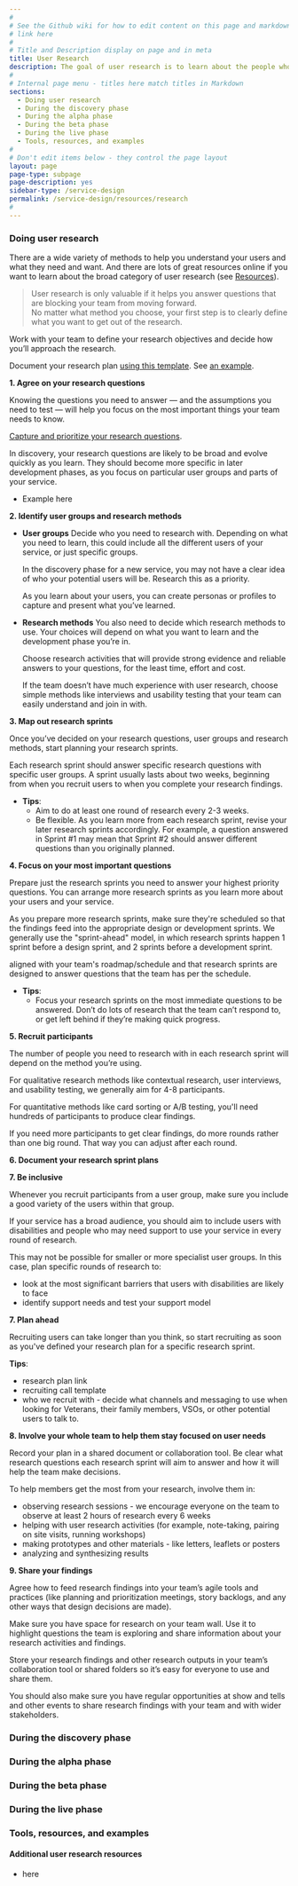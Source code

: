 ```yaml
---
#
# See the Github wiki for how to edit content on this page and markdown styles you can use:
# link here
#
# Title and Description display on page and in meta
title: User Research
description: The goal of user research is to learn about the people who will use your service and what they need and want, so you can design and build a service your users will use. You'll do research in every phase of the service lifecycle.
#
# Internal page menu - titles here match titles in Markdown
sections:
  - Doing user research
  - During the discovery phase
  - During the alpha phase
  - During the beta phase
  - During the live phase
  - Tools, resources, and examples
#
# Don't edit items below - they control the page layout
layout: page
page-type: subpage
page-description: yes
sidebar-type: /service-design
permalink: /service-design/resources/research
#
---
```


### Doing user research

There are a wide variety of methods to help you understand your users and what they need and want. And there are lots of great resources online if you want to learn about the broad category of user research (see [Resources](#tools-resources-and-examples)).

> User research is only valuable if it helps you answer questions that are blocking your team from moving forward.
<br/>No matter what method you choose, your first step is to clearly define what you want to get out of the research.

Work with your team to define your research objectives and decide how you’ll approach the research.

Document your research plan [using this template]({{site.data.resources.research-plan-template}}). See [an example]({{site.data.resources.research-plan-ex}}).

**1. Agree on your research questions**

  Knowing the questions you need to answer &mdash; and the assumptions you need to test &mdash; will help you focus on the most important things your team needs to know.

  [Capture and prioritize your research questions]({{site.data.resources.workshop-research-questions}}).

  In discovery, your research questions are likely to be broad and evolve quickly as you learn. They should become more specific in later development phases, as you focus on particular user groups and parts of your service.

* Example here

**2. Identify user groups and research methods**

* **User groups**
  Decide who you need to research with. Depending on what you need to learn, this could include all the different users of your service, or just specific groups.

  In the discovery phase for a new service, you may not have a clear idea of who your potential users will be. Research this as a priority.

  As you learn about your users, you can create personas or profiles to capture and present what you’ve learned.

* **Research methods**
  You also need to decide which research methods to use. Your choices will depend on what you want to learn and the development phase you’re in.

  Choose research activities that will provide strong evidence and reliable answers to your questions, for the least time, effort and cost.

  If the team doesn’t have much experience with user research, choose simple methods like interviews and usability testing that your team can easily understand and join in with.

**3. Map out research sprints**

Once you’ve decided on your research questions, user groups and research methods, start planning your research sprints.

Each research sprint should answer specific research questions with specific user groups. A sprint usually lasts about two weeks, beginning from when you recruit users to when you complete your research findings.

* **Tips**:
  * Aim to do at least one round of research every 2-3 weeks.
  * Be flexible. As you learn more from each research sprint, revise your later research sprints accordingly. For example, a question answered in Sprint #1 may mean that Sprint #2 should answer different questions than you originally planned.

**4. Focus on your most important questions**

Prepare just the research sprints you need to answer your highest priority questions. You can arrange more research sprints as you learn more about your users and your service.

As you prepare more research sprints, make sure they're scheduled so that the findings feed into the appropriate design or development sprints. We generally use the "sprint-ahead" model, in which research sprints happen 1 sprint before a design sprint, and 2 sprints before a development sprint.

aligned with your team's roadmap/schedule and that research sprints are designed to answer questions that the team has per the schedule.

* **Tips**:
  * Focus your research sprints on the most immediate questions to be answered. Don’t do lots of research that the team can’t respond to, or get left behind if they’re making quick progress.

**5. Recruit participants**

The number of people you need to research with in each research sprint will depend on the method you’re using.

For qualitative research methods like contextual research, user interviews, and usability testing, we generally aim for 4-8 participants.

For quantitative methods like card sorting or A/B testing, you'll need hundreds of participants to produce clear findings.

If you need more participants to get clear findings, do more rounds rather than one big round. That way you can adjust after each round.

**6. Document your research sprint plans**

**7. Be inclusive**

Whenever you recruit participants from a user group, make sure you include a good variety of the users within that group.

If your service has a broad audience, you should aim to include users with disabilities and people who may need support to use your service in every round of research.

This may not be possible for smaller or more specialist user groups. In this case, plan specific rounds of research to:

* look at the most significant barriers that users with disabilities are likely to face
* identify support needs and test your support model

**7. Plan ahead**

Recruiting users can take longer than you think, so start recruiting as soon as you've defined your research plan for a specific research sprint.

**Tips**:
  * research plan link
  * recruiting call template
  * who we recruit with - decide what channels and messaging to use when looking for Veterans, their family members, VSOs, or other potential users to talk to.

**8. Involve your whole team to help them stay focused on user needs**

Record your plan in a shared document or collaboration tool. Be clear what research questions each research sprint will aim to answer and how it will help the team make decisions.

To help members get the most from your research, involve them in:

* observing research sessions - we encourage everyone on the team to observe at least 2 hours of research every 6 weeks
* helping with user research activities (for example, note-taking, pairing on site visits, running workshops)
* making prototypes and other materials - like letters, leaflets or posters
* analyzing and synthesizing results

**9. Share your findings**

Agree how to feed research findings into your team’s agile tools and practices (like planning and prioritization meetings, story backlogs, and any other ways that design decisions are made).

Make sure you have space for research on your team wall. Use it to highlight questions the team is exploring and share information about your research activities and findings.

Store your research findings and other research outputs in your team’s collaboration tool or shared folders so it’s easy for everyone to use and share them.

You should also make sure you have regular opportunities at show and tells and other events to share research findings with your team and with wider stakeholders.


### During the discovery phase


### During the alpha phase


### During the beta phase


### During the live phase


### Tools, resources, and examples


#### Additional user research resources

* here
